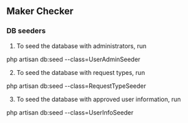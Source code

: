 ## Maker Checker

### DB seeders
1) To seed the database with administrators, run

php artisan db:seed --class=UserAdminSeeder

2) To seed the database with request types, run

php artisan db:seed --class=RequestTypeSeeder

3) To seed the database with approved user information, run

php artisan db:seed --class=UserInfoSeeder
